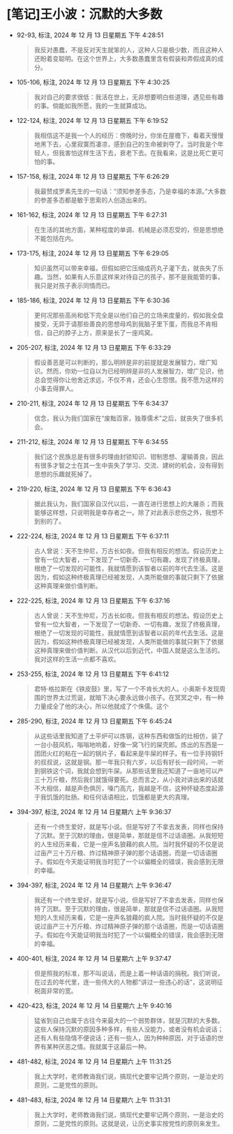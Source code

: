 # [笔记]王小波：沉默的大多数


-   92-93, 标注, 2024 年 12 月 13 日星期五 下午 4:28:51

    > 我反对愚蠢，不是反对天生就笨的人，这种人只是极少数，而且这种人还盼着变聪明。在这个世界上，大多数愚蠢里含有假装和弄假成真的成分。

-   105-106, 标注, 2024 年 12 月 13 日星期五 下午 4:30:25

    > 我对自己的要求很低：我活在世上，无非想要明白些道理，遇见些有趣的事。倘能如我所愿，我的一生就算成功。

-   122-124, 标注, 2024 年 12 月 13 日星期五 下午 6:19:52

    > 我相信这不是我一个人的经历：傍晚时分，你坐在屋檐下，看着天慢慢地黑下去，心里寂寞而凄凉，感到自己的生命被剥夺了。当时我是个年轻人，但我害怕这样生活下去，衰老下去。在我看来，这是比死亡更可怕的事。

-   157-158, 标注, 2024 年 12 月 13 日星期五 下午 6:26:29

    > 我最赞成罗素先生的一句话：“须知参差多态，乃是幸福的本源。”大多数的参差多态都是敏于思索的人创造出来的。

-   161-162, 标注, 2024 年 12 月 13 日星期五 下午 6:27:31

    > 在生活的其他方面，某种程度的单调、机械是必须忍受的，但是思想绝不能包括在内。

-   173-175, 标注, 2024 年 12 月 13 日星期五 下午 6:29:05

    > 知识虽然可以带来幸福，但假如把它压缩成药丸子灌下去，就丧失了乐趣。当然，如果有人乐意这样来对待自己的孩子，那不是我能管的事，我只是对孩子表示同情而已。

-   185-186, 标注, 2024 年 12 月 13 日星期五 下午 6:30:36

    > 更何况那些高尚和低下完全是以他们自己的立场来度量的，假如我全盘接受，无异于请那些善良的思想母鸡到我脑子里下蛋，而我总不肯相信，自己的脖子上方，原来是长了一座鸡窝。

-   205-207, 标注, 2024 年 12 月 13 日星期五 下午 6:33:29

    > 假设善恶是可以判断的，那么明辨是非的前提就是发展智力，增广知识。然而，你劝一位自以为已经明辨是非的人发展智力，增广见识，他总会觉得你让他舍近求远，不仅不肯，还会心生怨恨。我不愿为这样的小事去得罪人。

-   210-211, 标注, 2024 年 12 月 13 日星期五 下午 6:34:37

    > 信念，我认为我们国家在“废黜百家，独尊儒术”之后，就丧失了很多机会。

-   211-212, 标注, 2024 年 12 月 13 日星期五 下午 6:34:55

    > 我们这个民族总是有很多的理由封锁知识、钳制思想、灌输善良，因此有很多才智之士在其一生中丧失了学习、交流、建树的机会，没有得到思想的乐趣就死掉了。

-   219-220, 标注, 2024 年 12 月 13 日星期五 下午 6:36:43

    > 据此我认为，我们国家自汉代以后，一直在进行思想上的大屠杀；而我能够这样想，只说明我是幸存者之一。除了对此表示悲伤之外，我想不到别的了。

-   222-224, 标注, 2024 年 12 月 13 日星期五 下午 6:37:11

    > 古人曾说：天不生仲尼，万古长如夜。但我有相反的想法。假设历史上曾有一位大智者，一下发现了一切新奇、一切有趣，发现了终极真理，根绝了一切发现的可能性，我就情愿到该智者以前的年代去生活。这是因为，假如这种终极真理已经被发现，人类所能做的事就只剩下了依据这种真理来做价值判断。

-   222-225, 标注, 2024 年 12 月 13 日星期五 下午 6:37:16

    > 古人曾说：天不生仲尼，万古长如夜。但我有相反的想法。假设历史上曾有一位大智者，一下发现了一切新奇、一切有趣，发现了终极真理，根绝了一切发现的可能性，我就情愿到该智者以前的年代去生活。这是因为，假如这种终极真理已经被发现，人类所能做的事就只剩下了依据这种真理来做价值判断。从汉代以后到近代，中国人就是这么生活的。我对这样的生活一点都不喜欢。

-   253-255, 标注, 2024 年 12 月 13 日星期五 下午 6:41:12

    > 君特·格拉斯在《铁皮鼓》里，写了一个不肯长大的人。小奥斯卡发现周围的世界太过荒诞，就暗下决心要永远做小孩子。在冥冥之中，有一种力量成全了他的决心，所以他就成了个侏儒。这个

-   285-290, 标注, 2024 年 12 月 13 日星期五 下午 6:45:24

    > 从这些话里我知道了土平炉可以炼钢，这种东西和做饭的灶相仿，装了一台小鼓风机，嗡嗡地响着，好像一窝飞行的屎壳郎。炼出的东西是一团团火红的粘在一起的锅片子，看起来是牛屎的样子。有一位手持钢钎的叔叔说，这就是钢。那一年我只有六岁，以后有好长一段时间，一听到钢铁这个词，我就会想到牛屎。从那些话里我还知道了一亩地可以产三十万斤粮，然后我们就饿得要死。总而言之，从小我对讲出来的话就不大相信，越是声色俱厉，嗓门高亢，我越是不信，这种怀疑态度起源于我饥饿的肚肠。和任何话语相比，饥饿都是更大的真理。

-   394-397, 标注, 2024 年 12 月 14 日星期六 上午 9:36:37

    > 还有一个终生爱好，就是写小说。但是写好了不拿去发表，同样也保持了沉默。至于沉默的理由，很是简单，那就是信不过话语圈。从我短短的人生经历来看，它是一座声名狼藉的疯人院。当时我怀疑的不仅是说过亩产三十万斤粮、炸过精神原子弹的那个话语圈，而是一切话语圈子。假如在今天能证明我当时犯了一个以偏概全的错误，我会感到无限的幸福。

-   394-397, 标注, 2024 年 12 月 14 日星期六 上午 9:36:47

    > 我还有一个终生爱好，就是写小说。但是写好了不拿去发表，同样也保持了沉默。至于沉默的理由，很是简单，那就是信不过话语圈。从我短短的人生经历来看，它是一座声名狼藉的疯人院。当时我怀疑的不仅是说过亩产三十万斤粮、炸过精神原子弹的那个话语圈，而是一切话语圈子。假如在今天能证明我当时犯了一个以偏概全的错误，我会感到无限的幸福。

-   400-401, 标注, 2024 年 12 月 14 日星期六 上午 9:37:47

    > 但是照我的标准，那不叫说话，而是上着一种话语的捐税。我们听说，在过去的年代里，连一些伟大的人物都“讲过一些违心的话”，这说明征税面非常的宽。

-   420-423, 标注, 2024 年 12 月 14 日星期六 上午 9:40:16

    > 猛省到自己也属于古往今来最大的一个弱势群体，就是沉默的大多数。这些人保持沉默的原因多种多样，有些人没能力，或者没有机会说话；还有人有些隐情不便说话；还有一些人，因为种种原因，对于话语的世界有某种厌恶之情。我就属于这最后一种。

-   481-482, 标注, 2024 年 12 月 14 日星期六 上午 11:31:25

    > 我上大学时，老师教诲我们说，搞现代史要牢记两个原则，一是治史的原则，二是党性的原则。

-   481-483, 标注, 2024 年 12 月 14 日星期六 上午 11:31:31

    > 我上大学时，老师教诲我们说，搞现代史要牢记两个原则，一是治史的原则，二是党性的原则。这就是说，让历史事实按党性的原则来发生。

